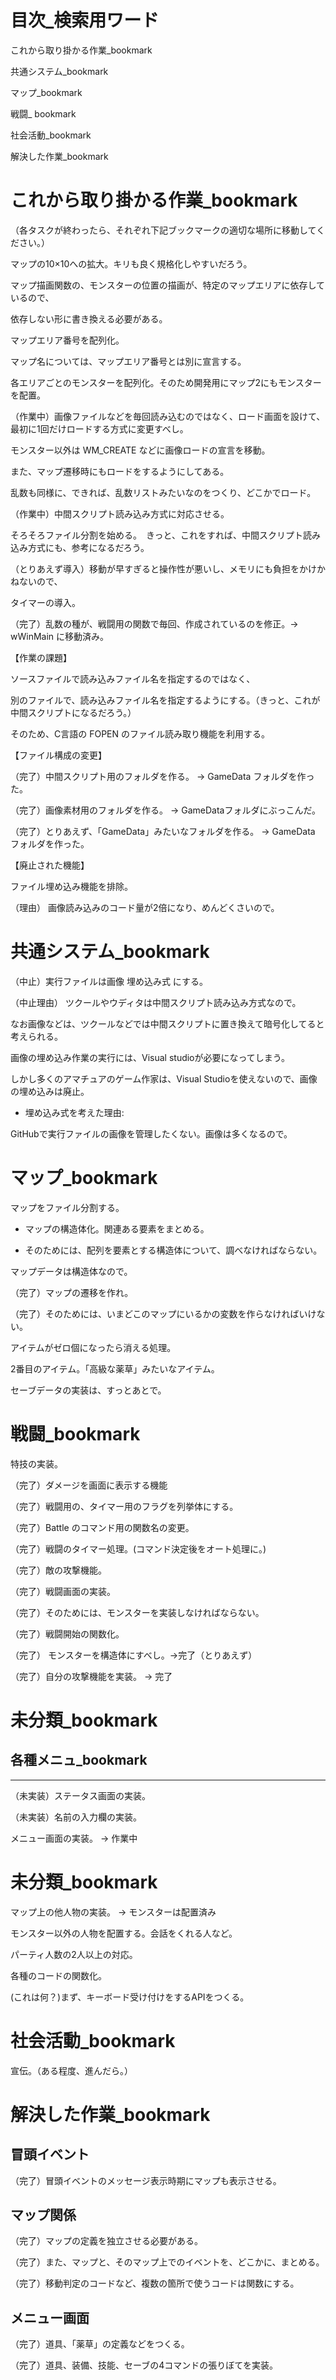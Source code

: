 # 目次_検索用ワード

これから取り掛かる作業_bookmark

共通システム_bookmark

マップ_bookmark

戦闘_ bookmark 

社会活動_bookmark

解決した作業_bookmark



# これから取り掛かる作業_bookmark
（各タスクが終わったら、それぞれ下記ブックマークの適切な場所に移動してください。）

マップの10×10への拡大。キリも良く規格化しやすいだろう。


マップ描画関数の、モンスターの位置の描画が、特定のマップエリアに依存しているので、

依存しない形に書き換える必要がある。


マップエリア番号を配列化。

マップ名については、マップエリア番号とは別に宣言する。



各エリアごとのモンスターを配列化。そのため開発用にマップ2にもモンスターを配置。



（作業中）画像ファイルなどを毎回読み込むのではなく、ロード画面を設けて、最初に1回だけロードする方式に変更すべし。


モンスター以外は WM_CREATE などに画像ロードの宣言を移動。

また、マップ遷移時にもロードをするようにしてある。



乱数も同様に、できれば、乱数リストみたいなのをつくり、どこかでロード。

（作業中）中間スクリプト読み込み方式に対応させる。

そろそろファイル分割を始める。　きっと、これをすれば、中間スクリプト読み込み方式にも、参考になるだろう。


（とりあえず導入）移動が早すぎると操作性が悪いし、メモリにも負担をかけかねないので、

タイマーの導入。


（完了）乱数の種が、戦闘用の関数で毎回、作成されているのを修正。→ wWinMain に移動済み。



【作業の課題】

ソースファイルで読み込みファイル名を指定するのではなく、

別のファイルで、読み込みファイル名を指定するようにする。（きっと、これが中間スクリプトになるだろう。）


そのため、C言語の FOPEN のファイル読み取り機能を利用する。


【ファイル構成の変更】

（完了）中間スクリプト用のフォルダを作る。 → GameData フォルダを作った。

（完了）画像素材用のフォルダを作る。 → GameDataフォルダにぶっこんだ。

（完了）とりあえず、「GameData」みたいなフォルダを作る。 → GameData フォルダを作った。



【廃止された機能】

ファイル埋め込み機能を排除。

（理由） 画像読み込みのコード量が2倍になり、めんどくさいので。



# 共通システム_bookmark

（中止）実行ファイルは画像 埋め込み式 にする。

（中止理由） ツクールやウディタは中間スクリプト読み込み方式なので。

なお画像などは、ツクールなどでは中間スクリプトに置き換えて暗号化してると考えられる。


画像の埋め込み作業の実行には、Visual studioが必要になってしまう。

しかし多くのアマチュアのゲーム作家は、Visual Studioを使えないので、画像の埋め込みは廃止。


* 埋め込み式を考えた理由: 

GitHubで実行ファイルの画像を管理したくない。画像は多くなるので。


# マップ_bookmark

マップをファイル分割する。


* マップの構造体化。関連ある要素をまとめる。

* そのためには、配列を要素とする構造体について、調べなければならない。

マップデータは構造体なので。



（完了）マップの遷移を作れ。

（完了）そのためには、いまどこのマップにいるかの変数を作らなければいけない。

アイテムがゼロ個になったら消える処理。

2番目のアイテム。「高級な薬草」みたいなアイテム。


セーブデータの実装は、すっとあとで。

# 戦闘_bookmark

特技の実装。


（完了）ダメージを画面に表示する機能

（完了）戦闘用の、タイマー用のフラグを列挙体にする。

（完了）Battle のコマンド用の関数名の変更。

（完了）戦闘のタイマー処理。(コマンド決定後をオート処理に。)

（完了）敵の攻撃機能。


（完了）戦闘画面の実装。

（完了）そのためには、モンスターを実装しなければならない。




（完了）戦闘開始の関数化。

（完了） モンスターを構造体にすべし。→完了（とりあえず）

（完了）自分の攻撃機能を実装。 → 完了


# 未分類_bookmark
## 各種メニュ_bookmark
-------------
（未実装）ステータス画面の実装。

（未実装）名前の入力欄の実装。

メニュー画面の実装。 → 作業中


# 未分類_bookmark
マップ上の他人物の実装。 → モンスターは配置済み

モンスター以外の人物を配置する。会話をくれる人など。


パーティ人数の2人以上の対応。

各種のコードの関数化。

(これは何？)まず、キーボード受け付けをするAPIをつくる。


# 社会活動_bookmark
宣伝。（ある程度、進んだら。）


# 解決した作業_bookmark
## 冒頭イベント

（完了）冒頭イベントのメッセージ表示時期にマップも表示させる。

## マップ関係
（完了）マップの定義を独立させる必要がある。

（完了）また、マップと、そのマップ上でのイベントを、どこかに、まとめる。

（完了）移動判定のコードなど、複数の箇所で使うコードは関数にする。


## メニュー画面
（完了）道具、「薬草」の定義などをつくる。

（完了）道具、装備、技能、セーブの4コマンドの張りぼてを実装。
